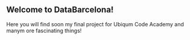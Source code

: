 ## Welcome to DataBarcelona!

Here you will find soon my final project for Ubiqum Code Academy and manym ore fascinating things! 

